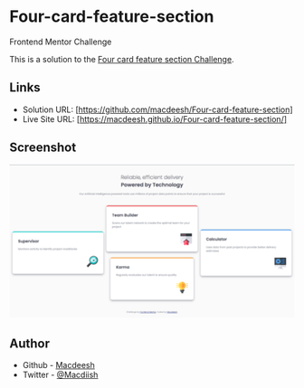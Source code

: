 # Four-card-feature-section 
Frontend Mentor Challenge

This is a solution to the [Four card feature section Challenge](https://www.frontendmentor.io/challenges/four-card-feature-section-weK1eFYK). 

## Links

- Solution URL: [https://github.com/macdeesh/Four-card-feature-section]
- Live Site URL: [https://macdeesh.github.io/Four-card-feature-section/]

## Screenshot

![](./ScreenShot.png)
   
## Author

 - Github - [Macdeesh](https://github.com/macdeesh)
 - Twitter - [@Macdiish](https://twitter.com/Macdiish)
